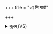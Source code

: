 +++
title = "०२ नि गावो"

+++
<details><summary>मूलम् (VS)</summary>

नि गावो॑ गो॒ष्ठे अ॑सद॒न्नि मृ॒गासो॑ अविक्षत। न्यू॒३॒॑र्मयो॑ न॒दीनं॒ न्य१॒॑दृष्टा॑ अलिप्सत ॥
</details>